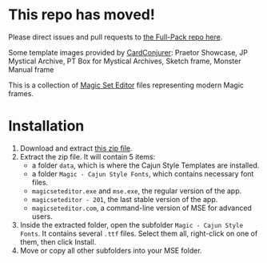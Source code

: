 # This repo has moved!
Please direct issues and pull requests to [the Full-Pack repo here](https://github.com/MagicSetEditorPacks/Full-Magic-Pack).

Some template images provided by [CardConjurer](https://cardconjurer.com/):
Praetor Showcase, JP Mystical Archive, PT Box for Mystical Archives, Sketch frame, Monster Manual frame

This is a collection of [Magic Set Editor](https://github.com/twanvl/MagicSetEditor2) files representing modern Magic frames.

# Installation

1. Download and extract [this zip file](https://github.com/CajunAvenger/Cajun-Style-Templates/archive/master.zip).
2. Extract the zip file. It will contain 5 items:
    * a folder `data`, which is where the Cajun Style Templates are installed.
    * a folder `Magic - Cajun Style Fonts`, which contains necessary font files.
    * `magicseteditor.exe` and `mse.exe`, the regular version of the app.
    * `magicseteditor - 201`, the last stable version of the app.
    * `magicseteditor.com`, a command-line version of MSE for advanced users.
4. Inside the extracted folder, open the subfolder `Magic - Cajun Style Fonts`. It contains several `.ttf` files. Select them all, right-click on one of them, then click Install.
5. Move or copy all other subfolders into your MSE folder.
